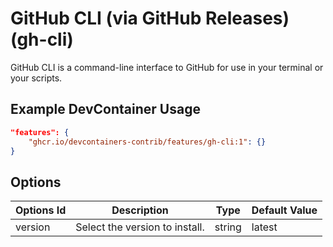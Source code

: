 
# GitHub CLI (via GitHub Releases) (gh-cli)

GitHub CLI is a command-line interface to GitHub for use in your terminal or your scripts.

## Example DevContainer Usage

```json
"features": {
    "ghcr.io/devcontainers-contrib/features/gh-cli:1": {}
}
```

## Options

| Options Id | Description | Type | Default Value |
|-----|-----|-----|-----|
| version | Select the version to install. | string | latest |


